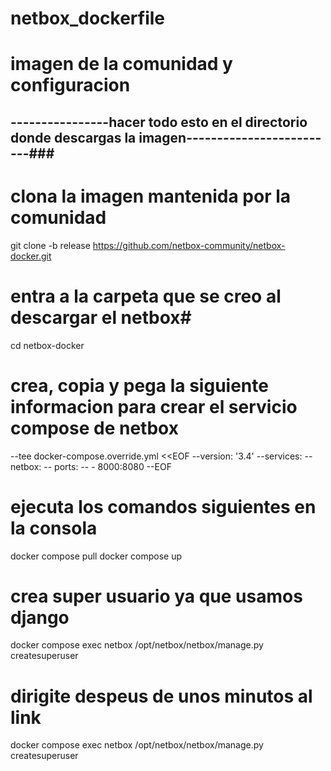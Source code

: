 #                                            netbox_dockerfile
# imagen de la comunidad y configuracion #
## ----------------hacer todo esto en el directorio donde descargas la imagen-------------------------###

# clona la imagen mantenida por la comunidad #

git clone -b release https://github.com/netbox-community/netbox-docker.git
# entra a la carpeta que se creo al descargar el netbox#
cd netbox-docker
# crea, copia y pega la siguiente informacion para crear el servicio compose de netbox #
--tee docker-compose.override.yml <<EOF
--version: '3.4'
--services:
--  netbox:
--    ports:
--      - 8000:8080
--EOF
# ejecuta los comandos siguientes en la consola #
docker compose pull
docker compose up

# crea super usuario ya que usamos django #
docker compose exec netbox /opt/netbox/netbox/manage.py createsuperuser

# dirigite despeus de unos minutos al link #
docker compose exec netbox /opt/netbox/netbox/manage.py createsuperuser
